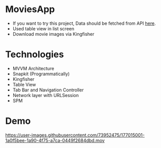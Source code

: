 # MoviesApp

- If you want to try this project, Data should be fetched from API <a href="https://developers.themoviedb.org/3/getting-started/introduction">here</a>.
- Used table view in list screen
- Download movie images via Kingfisher

 
# Technologies

- MVVM Architecture
- Snapkit (Programmatically)
- Kingfisher
- Table View
- Tab Bar and Navigation Controller
- Network layer with URLSession
- SPM

# Demo

https://user-images.githubusercontent.com/73952475/177015001-1a0f5bee-1a90-4f75-a7ca-0449f2684dbd.mov

